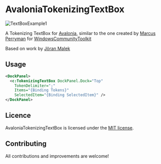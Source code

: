 AvaloniaTokenizingTextBox
============
![TextBoxExample1](https://user-images.githubusercontent.com/79826944/119514941-9797c100-bdb4-11eb-8314-d2e26861a8a6.gif)

A Tokenizing TextBox for [Avalonia](https://github.com/AvaloniaUI/Avalonia), similar to the one created by [Marcus Perryman](https://github.com/marcpems) for [WindowsCommunityToolkit](https://github.com/windows-toolkit/WindowsCommunityToolkit)

Based on work by [Jöran Malek](https://github.com/iterate-ch/tokenizingtextbox)

## Usage

```xml
<DockPanel>
  <c:TokenizingTextBox DockPanel.Dock="Top"
    TokenDelimiter=";"
    Items="{Binding Tokens}"
    SelectedItem="{Binding SelectedItem}" />
</DockPanel>
```

## Licence

AvaloniaTokenizingTextBox is licensed under the [MIT license](https://github.com/puppetsw/AvaloniaTokenizingTextBox/blob/master/LICENSE).

## Contributing

All contributions and improvements are welcome!
